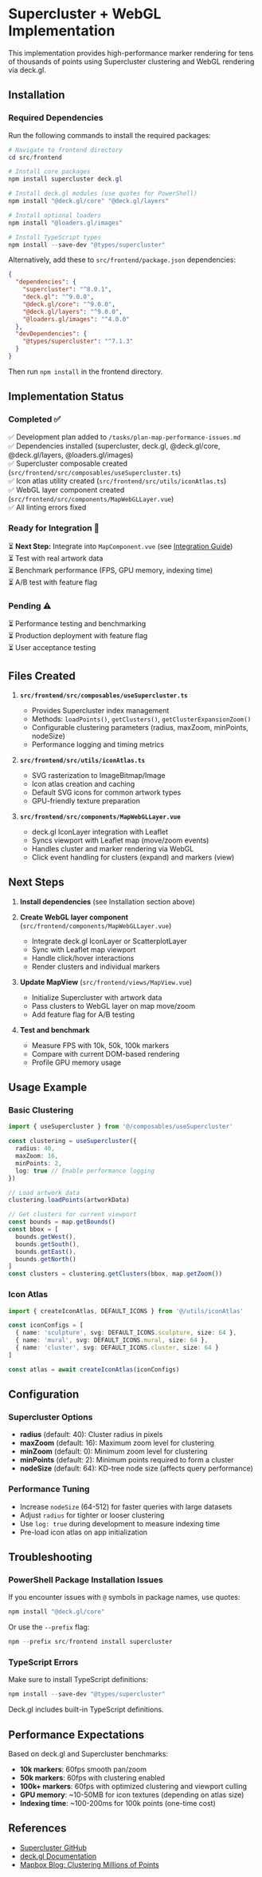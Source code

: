 # Supercluster + WebGL Implementation

This implementation provides high-performance marker rendering for tens of thousands of points using Supercluster clustering and WebGL rendering via deck.gl.

## Installation

### Required Dependencies

Run the following commands to install the required packages:

```powershell
# Navigate to frontend directory
cd src/frontend

# Install core packages
npm install supercluster deck.gl

# Install deck.gl modules (use quotes for PowerShell)
npm install "@deck.gl/core" "@deck.gl/layers"

# Install optional loaders
npm install "@loaders.gl/images"

# Install TypeScript types
npm install --save-dev "@types/supercluster"
```

Alternatively, add these to `src/frontend/package.json` dependencies:

```json
{
  "dependencies": {
    "supercluster": "^8.0.1",
    "deck.gl": "^9.0.0",
    "@deck.gl/core": "^9.0.0",
    "@deck.gl/layers": "^9.0.0",
    "@loaders.gl/images": "^4.0.0"
  },
  "devDependencies": {
    "@types/supercluster": "^7.1.3"
  }
}
```

Then run `npm install` in the frontend directory.

## Implementation Status

### Completed ✅

✅ Development plan added to `/tasks/plan-map-performance-issues.md`  
✅ Dependencies installed (supercluster, deck.gl, @deck.gl/core, @deck.gl/layers, @loaders.gl/images)  
✅ Supercluster composable created (`src/frontend/src/composables/useSupercluster.ts`)  
✅ Icon atlas utility created (`src/frontend/src/utils/iconAtlas.ts`)  
✅ WebGL layer component created (`src/frontend/src/components/MapWebGLLayer.vue`)  
✅ All linting errors fixed  

### Ready for Integration 🔄

⏳ **Next Step:** Integrate into `MapComponent.vue` (see [Integration Guide](./webgl-integration-guide.md))  
⏳ Test with real artwork data  
⏳ Benchmark performance (FPS, GPU memory, indexing time)  
⏳ A/B test with feature flag  

### Pending ⚠️

⏳ Performance testing and benchmarking  
⏳ Production deployment with feature flag  
⏳ User acceptance testing  

## Files Created

1. **`src/frontend/src/composables/useSupercluster.ts`**
   - Provides Supercluster index management
   - Methods: `loadPoints()`, `getClusters()`, `getClusterExpansionZoom()`
   - Configurable clustering parameters (radius, maxZoom, minPoints, nodeSize)
   - Performance logging and timing metrics

2. **`src/frontend/src/utils/iconAtlas.ts`**
   - SVG rasterization to ImageBitmap/Image
   - Icon atlas creation and caching
   - Default SVG icons for common artwork types
   - GPU-friendly texture preparation

3. **`src/frontend/src/components/MapWebGLLayer.vue`**
   - deck.gl IconLayer integration with Leaflet
   - Syncs viewport with Leaflet map (move/zoom events)
   - Handles cluster and marker rendering via WebGL
   - Click event handling for clusters (expand) and markers (view)

## Next Steps

1. **Install dependencies** (see Installation section above)

2. **Create WebGL layer component** (`src/frontend/components/MapWebGLLayer.vue`)
   - Integrate deck.gl IconLayer or ScatterplotLayer
   - Sync with Leaflet map viewport
   - Handle click/hover interactions
   - Render clusters and individual markers

3. **Update MapView** (`src/frontend/views/MapView.vue`)
   - Initialize Supercluster with artwork data
   - Pass clusters to WebGL layer on map move/zoom
   - Add feature flag for A/B testing

4. **Test and benchmark**
   - Measure FPS with 10k, 50k, 100k markers
   - Compare with current DOM-based rendering
   - Profile GPU memory usage

## Usage Example

### Basic Clustering

```typescript
import { useSupercluster } from '@/composables/useSupercluster'

const clustering = useSupercluster({
  radius: 40,
  maxZoom: 16,
  minPoints: 2,
  log: true // Enable performance logging
})

// Load artwork data
clustering.loadPoints(artworkData)

// Get clusters for current viewport
const bounds = map.getBounds()
const bbox = [
  bounds.getWest(),
  bounds.getSouth(),
  bounds.getEast(),
  bounds.getNorth()
]
const clusters = clustering.getClusters(bbox, map.getZoom())
```

### Icon Atlas

```typescript
import { createIconAtlas, DEFAULT_ICONS } from '@/utils/iconAtlas'

const iconConfigs = [
  { name: 'sculpture', svg: DEFAULT_ICONS.sculpture, size: 64 },
  { name: 'mural', svg: DEFAULT_ICONS.mural, size: 64 },
  { name: 'cluster', svg: DEFAULT_ICONS.cluster, size: 64 }
]

const atlas = await createIconAtlas(iconConfigs)
```

## Configuration

### Supercluster Options

- **radius** (default: 40): Cluster radius in pixels
- **maxZoom** (default: 16): Maximum zoom level for clustering
- **minZoom** (default: 0): Minimum zoom level for clustering
- **minPoints** (default: 2): Minimum points required to form a cluster
- **nodeSize** (default: 64): KD-tree node size (affects query performance)

### Performance Tuning

- Increase `nodeSize` (64-512) for faster queries with large datasets
- Adjust `radius` for tighter or looser clustering
- Use `log: true` during development to measure indexing time
- Pre-load icon atlas on app initialization

## Troubleshooting

### PowerShell Package Installation Issues

If you encounter issues with `@` symbols in package names, use quotes:

```powershell
npm install "@deck.gl/core"
```

Or use the `--prefix` flag:

```powershell
npm --prefix src/frontend install supercluster
```

### TypeScript Errors

Make sure to install TypeScript definitions:

```powershell
npm install --save-dev "@types/supercluster"
```

Deck.gl includes built-in TypeScript definitions.

## Performance Expectations

Based on deck.gl and Supercluster benchmarks:

- **10k markers**: 60fps smooth pan/zoom
- **50k markers**: 60fps with clustering enabled
- **100k+ markers**: 60fps with optimized clustering and viewport culling
- **GPU memory**: ~10-50MB for icon textures (depending on atlas size)
- **Indexing time**: ~100-200ms for 100k points (one-time cost)

## References

- [Supercluster GitHub](https://github.com/mapbox/supercluster)
- [deck.gl Documentation](https://deck.gl/)
- [Mapbox Blog: Clustering Millions of Points](https://blog.mapbox.com/clustering-millions-of-points-on-a-map-with-supercluster-272046ec5c97)

